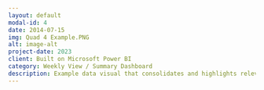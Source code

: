 ```yaml
---
layout: default
modal-id: 4
date: 2014-07-15
img: Quad 4 Example.PNG
alt: image-alt
project-date: 2023
client: Built on Microsoft Power BI
category: Weekly View / Summary Dashboard
description: Example data visual that consolidates and highlights relevant sales information on a weekly basis. Notable points include tracking current performance, points of comparison, and breaking down sales factors. More compatible for mobile devices.
---
```

